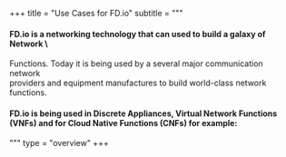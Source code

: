 +++
title = "Use Cases for FD.io"
subtitle = """
#### FD.io is a networking technology that can used to build a galaxy of Network \
Functions. Today it is being used by a several major communication network \
providers and equipment manufactures to build world-class network functions.

#### FD.io is being used in Discrete Appliances, Virtual Network Functions (VNFs) and for Cloud Native Functions (CNFs) for example:

"""
type = "overview"
+++
